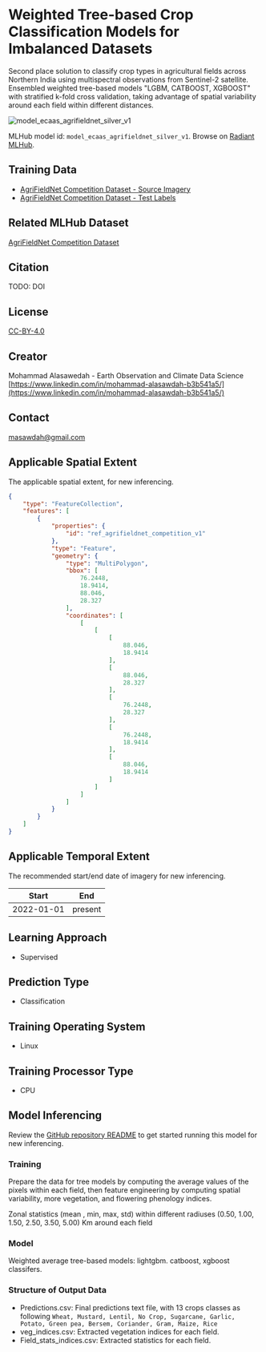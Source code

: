 # Weighted Tree-based Crop Classification Models for Imbalanced Datasets

Second place solution to classify crop types in agricultural fields across
Northern India using multispectral observations from Sentinel-2 satellite.
Ensembled weighted tree-based models "LGBM, CATBOOST, XGBOOST" with stratified
k-fold cross validation, taking advantage of spatial variability around each
field within different distances.

![model_ecaas_agrifieldnet_silver_v1](https://radiantmlhub.blob.core.windows.net/frontend-ml-model-images/model_ecaas_agrifieldnet_silver_v1.png)

MLHub model id: `model_ecaas_agrifieldnet_silver_v1`. Browse on [Radiant MLHub](https://mlhub.earth/model/model_ecaas_agrifieldnet_silver_v1).

## Training Data

- [AgriFieldNet Competition Dataset - Source Imagery](https://api.radiant.earth/mlhub/v1/collections/ref_agrifieldnet_competition_v1_source)
- [AgriFieldNet Competition Dataset - Test Labels](https://api.radiant.earth/mlhub/v1/collections/ref_agrifieldnet_competition_v1_labels_train)

## Related MLHub Dataset

[AgriFieldNet Competition Dataset](https://mlhub.earth/data/ref_agrifieldnet_competition_v1)

## Citation

TODO: DOI

## License

[CC-BY-4.0](../LICENSE)

## Creator

Mohammad Alasawedah - Earth Observation and Climate Data Science
[https://www.linkedin.com/in/mohammad-alasawdah-b3b541a5/](https://www.linkedin.com/in/mohammad-alasawdah-b3b541a5/)

## Contact

masawdah@gmail.com

## Applicable Spatial Extent

The applicable spatial extent, for new inferencing.

```geojson
{
    "type": "FeatureCollection",
    "features": [
        {
            "properties": {
                "id": "ref_agrifieldnet_competition_v1"
            },
            "type": "Feature",
            "geometry": {
                "type": "MultiPolygon",
                "bbox": [
                    76.2448,
                    18.9414,
                    88.046,
                    28.327
                ],
                "coordinates": [
                    [
                        [
                            [
                                88.046,
                                18.9414
                            ],
                            [
                                88.046,
                                28.327
                            ],
                            [
                                76.2448,
                                28.327
                            ],
                            [
                                76.2448,
                                18.9414
                            ],
                            [
                                88.046,
                                18.9414
                            ]
                        ]
                    ]
                ]
            }
        }
    ]
}
```

## Applicable Temporal Extent

The recommended start/end date of imagery for new inferencing.

| Start | End |
|-------|-----|
| 2022-01-01 | present |

## Learning Approach

- Supervised

## Prediction Type

- Classification

## Training Operating System

- Linux

## Training Processor Type

- CPU

## Model Inferencing

Review the [GitHub repository README](../README.md) to get started running
this model for new inferencing.

### Training

Prepare the data for tree models by computing the average values of the pixels
within each field, then feature engineering by computing spatial variability,
more vegetation, and flowering phenology indices.

Zonal statistics (mean , min, max, std) within different radiuses (0.50, 1.00,
1.50, 2.50, 3.50, 5.00) Km around each field

### Model

Weighted average tree-based models: lightgbm. catboost, xgboost classifers.

### Structure of Output Data

- Predictions.csv: Final predictions text file, with 13 crops classes as following
 `Wheat, Mustard, Lentil, No Crop, Sugarcane, Garlic, Potato, Green pea, Bersem, Coriander, Gram, Maize, Rice`
- veg_indices.csv: Extracted vegetation indices for each field.
- Field_stats_indices.csv: Extracted statistics for each field.
